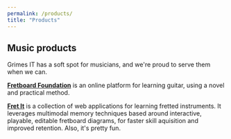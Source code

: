 ```yaml
---
permalink: /products/
title: "Products"
---
```


## Music products

Grimes IT has a soft spot for musicians, and we're proud to serve them when we can.

**[Fretboard Foundation](https://fretboardfoundation.com)** is an online platform for learning guitar, using a novel and practical method.

**[Fret It](https://fretit.io)** is a collection of web applications for learning fretted instruments.
It leverages multimodal memory techniques based around interactive, playable, editable fretboard diagrams,
for faster skill aquisition and improved retention. Also, it's pretty fun.
